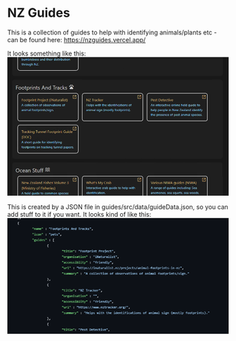 # NZ Guides

This is a collection of guides to help with identifying animals/plants etc - can be found here: https://nzguides.vercel.app/

It looks something like this:
![Example 1](screenshots/example01.png "Image of UI")

This is created by a JSON file in guides/src/data/guideData.json, so you can add stuff to it if you want. It looks kind of like this:
![Json 1](screenshots/json01.png "Image of JSON")
